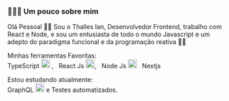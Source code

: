 ###  👨🏻‍💻 Um pouco sobre mim 

Olá Pessoal 👋🏻
Sou o Thalles Ian, Desenvolvedor Frontend, trabalho com React e Node, e sou um entusiasta de todo o mundo Javascript e um
adepto do paradigma funcional e da programação reativa 🏴‍☠️

Minhas ferramentas Favoritas:  
TypeScript <img src="https://i.ibb.co/PZ2XZgr/ts.png" width="20"/> , &nbsp; React Js <img src="https://i.ibb.co/4RHMmLQ/react.png" width="20"/>, &nbsp; Node Js <img src="https://i.ibb.co/vVxmyN2/node.png" width="20"/> &nbsp; Nextjs



Estou estudando atualmente:  
GraphQL <img src="https://i.ibb.co/2nrNSzf/graphql.png" width="20"/> e Testes automatizados.
